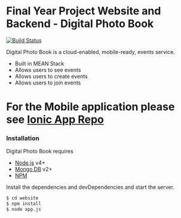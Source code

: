 # Final Year Project Website and Backend - Digital Photo Book 
[![Build Status](https://travis-ci.org/Steve-Walsh/website.svg?branch=master)](https://travis-ci.org/Steve-Walsh/website)


 Digital Photo Book is a cloud-enabled, mobile-ready, events service.

  - Built in MEAN  Stack
  - Allows users to see events
  - Allows users to create events
  - Allows users to join events

# For the Mobile application please see [Ionic App Repo](https://github.com/Steve-Walsh/ionic-App)


### Installation

Digital Photo Book requires 
  - [Node.js](https://nodejs.org/) v4+ 
  - [Mongo DB](https://www.mongodb.com/) v2+ 
  - [NPM](https://www.npmjs.com/) 
 
Install the dependencies and devDependencies and start the server.
```sh
$ cd website
$ npm install
$ node app.js
```
